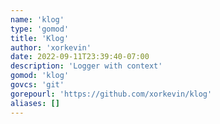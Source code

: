```yaml
---
name: 'klog'
type: 'gomod'
title: 'Klog'
author: 'xorkevin'
date: 2022-09-11T23:39:40-07:00
description: 'Logger with context'
gomod: 'klog'
govcs: 'git'
gorepourl: 'https://github.com/xorkevin/klog'
aliases: []
---
```

